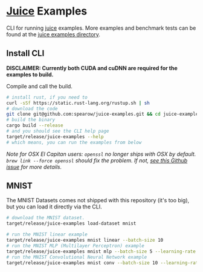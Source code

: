# [Juice](https://github.com/spearow/juice) Examples

CLI for running [juice](https://github.com/spearow/juice) examples. More examples and benchmark tests can be found at the [juice examples directory](https://github.com/spearow/juice#examples).

## Install CLI

**DISCLAIMER: Currently both CUDA and cuDNN are required for the examples to build.**

Compile and call the build.
```bash
# install rust, if you need to
curl -sSf https://static.rust-lang.org/rustup.sh | sh
# download the code
git clone git@github.com:spearow/juice-examples.git && cd juice-examples
# build the binary
cargo build --release
# and you should see the CLI help page
target/release/juice-examples --help
# which means, you can run the examples from below
```
*Note for OSX El Capitan users: `openssl` no longer ships with OSX by default. `brew link --force openssl` should fix the problem. If not, [see this Github issue](https://github.com/sfackler/rust-openssl/issues/255) for more details.*

## MNIST

The MNIST Datasets comes not shipped with this repository (it's too big), but you can load it directly via the
CLI.

```bash
# download the MNIST dataset.
target/release/juice-examples load-dataset mnist

# run the MNIST linear example
target/release/juice-examples mnist linear --batch-size 10
# run the MNIST MLP (Multilayer Perceptron) example
target/release/juice-examples mnist mlp --batch-size 5 --learning-rate 0.001
# run the MNIST Convolutional Neural Network example
target/release/juice-examples mnist conv --batch-size 10 --learning-rate 0.002
```
